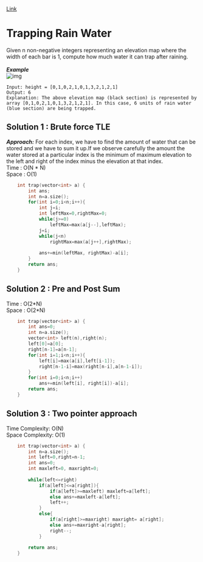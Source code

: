 [Link](https://leetcode.com/problems/trapping-rain-water/)
# Trapping Rain Water
Given n non-negative integers representing an elevation map where the width of each bar is 1, compute how much water it can trap after raining.
<br><br>
***Example***<br>
![img](https://assets.leetcode.com/uploads/2018/10/22/rainwatertrap.png)
```
Input: height = [0,1,0,2,1,0,1,3,2,1,2,1]
Output: 6
Explanation: The above elevation map (black section) is represented by array [0,1,0,2,1,0,1,3,2,1,2,1]. In this case, 6 units of rain water (blue section) are being trapped.
```

## Solution 1 : Brute force TLE
***Approach:*** For each index, we have to find the amount of water that can be stored and we have to sum it up.If we observe carefully the amount the water stored at a particular index is the minimum of maximum elevation to the left and right of the index minus the elevation at that index.
<br>
Time : O(N \* N)<br>
Space : O(1)
```cpp
    int trap(vector<int> a) {
        int ans;
        int n=a.size();
        for(int i=0;i<n;i++){
            int j=i;
            int leftMax=0,rightMax=0;
            while(j>=0)
                leftMax=max(a[j--],leftMax);
            j=i;
            while(j<n)
                rightMax=max(a[j++],rightMax);
            
            ans+=min(leftMax, rightMax)-a[i];
        }
        return ans;
    }
```
## Solution 2 :  Pre and Post Sum 
Time : O(2\*N)<br>
Space : O(2\*N)
```cpp
    int trap(vector<int> a) {
        int ans=0;
        int n=a.size();
        vector<int> left(n),right(n);
        left[0]=a[0];
        right[n-1]=a[n-1];
        for(int i=1;i<n;i++){
            left[i]=max(a[i],left[i-1]);
            right[n-1-i]=max(right[n-i],a[n-1-i]);
        }
        for(int i=0;i<n;i++)
            ans+=min(left[i], right[i])-a[i];
        return ans;
    }
```

## Solution 3 : Two pointer approach
Time Complexity: O(N)<br>
Space Complexity: O(1)
```cpp
    int trap(vector<int> a) {
        int n=a.size();
        int left=0,right=n-1;
        int ans=0;
        int maxleft=0, maxright=0;
        
        while(left<=right)
            if(a[left]<=a[right]){
                if(a[left]>=maxleft) maxleft=a[left];
                else ans+=maxleft-a[left];
                left++;
            }
            else{
                if(a[right]>=maxright) maxright= a[right];
                else ans+=maxright-a[right];
                right--;
            }
        
        return ans;
    }
```